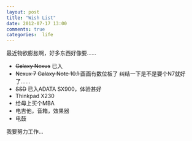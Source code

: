 ```yaml
---
layout: post
title: "Wish List"
date: 2012-07-17 13:00
comments: true
categories:  life
---
```

最近物欲膨胀啊，好多东西好像要……

* <del>Galaxy Nexus</del> 已入
* <del>Nexux 7</del> <del>Galaxy Note 10.1 </del> 画画有数位板了 纠结一下是不是要个N7就好了……
* <del>SSD</del> 已入ADATA SX900，体验甚好
* Thinkpad X230
* 给母上买个MBA
* 电吉他，音箱，效果器
* 电鼓

我要努力工作…
